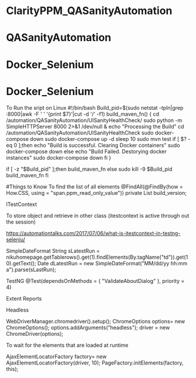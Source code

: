 # ClarityPPM_QASanityAutomation
# QASanityAutomation
# Docker_Selenium
# Docker_Selenium
To Run the sript on Linux 
#!/bin/bash
Build_pid=$(sudo netstat -tpln|grep :8000|awk -F ' ' '{print $7}'|cut -d '/' -f1)
build_maven_fn() {
    cd /automation/QASanityAutomation/UISanityHealthCheck/
    sudo python -m SimpleHTTPServer 8000 2>&1 /dev/null &
    echo "Processing the Build"
    cd /automation/QASanityAutomation/UISanityHealthCheck
    sudo docker-compose down
    sudo docker-compose up -d
    sleep 10
    sudo mvn test
    if [ $? -eq 0 ];then
      echo "Build is successful. Clearing Docker containers"
      sudo docker-compose down
    else
      echo "Build Failed. Destorying docker instances"
      sudo docker-compose down
    fi
    }
    
if [ -z "$Build_pid" ];then
   build_maven_fn
else
   sudo kill -9 $Build_pid
   build_maven_fn
fi

#Things to Know
To find the list of all elements
@FindAll(@FindBy(how = How.CSS, using = "span.ppm_read_only_value"))
	private List<WebElement> build_version;
	
ITestContext 

To store object and retrieve in other class (itestcontext is active through out the session)

https://automationtalks.com/2017/07/06/what-is-itestcontext-in-testng-seleniu/

SimpleDateFormat
String sLatestRun = nikuhomepage.getTablerows().get(1).findElements(By.tagName("td")).get(10).getText();
Date dLatestRun = new SimpleDateFormat("MM/dd/yy hh:mm a").parse(sLastRun);

TestNG
@Test(dependsOnMethods = { "ValidateAboutDialog" }, priority = 4)

Extent Reports

Headless 

WebDriverManager.chromedriver().setup();
ChromeOptions options= new ChromeOptions();
options.addArguments("headless");
driver = new ChromeDriver(options);	

To wait for the elements that are loaded at runtime

AjaxElementLocatorFactory factory= new AjaxElementLocatorFactory(driver, 10);
		PageFactory.initElements(factory, this);

